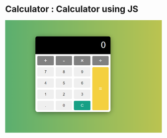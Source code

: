 # Calculator : Calculator using JS


![alt text](https://github.com/ezenielrios/Calculator/blob/main/calculator%20Image.png)
